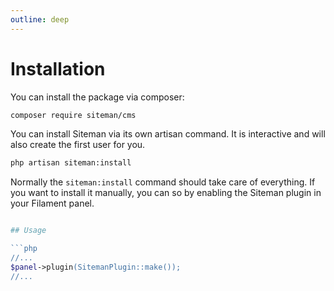 ```yaml
---
outline: deep
---
```


# Installation

You can install the package via composer:

```bash
composer require siteman/cms
```

You can install Siteman via its own artisan command. It is interactive and will also create the first user for you.

```bash
php artisan siteman:install
```

Normally the `siteman:install` command should take care of everything. If you want to install it manually, you can so
by enabling the Siteman plugin in your Filament panel.

```php

## Usage

```php
//...
$panel->plugin(SitemanPlugin::make());
//...
```

